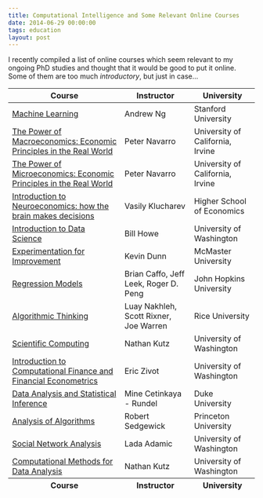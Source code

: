 ```yaml
---
title: Computational Intelligence and Some Relevant Online Courses
date: 2014-06-29 00:00:00
tags: education
layout: post
---
```


I recently compiled a list of online courses which seem relevant to my ongoing PhD studies and thought that it would be good to put it online. Some of them are too much *introductory*, but just in case...

<!-- more -->

<table class="table table-striped">
  <thead>
    <tr>
      <th>Course</th>
      <th>Instructor</th>
      <th>University</th>
    </tr>
  </thead>
  <tbody>
    <tr>
      <td><a href="https://www.coursera.org/course/ml" target="_blank">Machine Learning</a></td>
      <td>Andrew Ng</td>
      <td>Stanford University</td>
    </tr>
    <tr>
      <td><a href="https://www.coursera.org/course/ucimacroeconomics" target="_blank">The Power of Macroeconomics: Economic Principles in the Real World</a></td>
      <td>Peter Navarro</td>
      <td>University of California, Irvine</td>
    </tr>
    <tr>
      <td><a href="https://www.coursera.org/course/ucimicroeconomics" target="_blank">The Power of Microeconomics: Economic Principles in the Real World</a></td>
      <td>Peter Navarro</td>
      <td>University of California, Irvine</td>
    </tr>
    <tr>
      <td><a href="https://www.coursera.org/course/neuroec" target="_blank">Introduction to Neuroeconomics: how the brain makes decisions</a></td>
      <td>Vasily Klucharev</td>
      <td>Higher School of Economics</td>
    </tr>
    <tr>
      <td><a href="https://www.coursera.org/course/datasci" target="_blank">Introduction to Data Science</a></td>
      <td>Bill Howe</td>
      <td>University of Washington</td>
    </tr>
    <tr>
      <td><a href="https://www.coursera.org/course/experiments" target="_blank">Experimentation for Improvement</a></td>
      <td>Kevin Dunn</td>
      <td>McMaster University</td>
    </tr>
    <tr>
      <td><a href="https://www.coursera.org/course/regmods" target="_blank">Regression Models</a></td>
      <td>Brian Caffo, Jeff Leek, Roger D. Peng</td>
      <td>John Hopkins University</td>
    </tr>
    <tr>
      <td><a href="https://www.coursera.org/course/algorithmicthink" target="_blank">Algorithmic Thinking</a></td>
      <td>Luay Nakhleh, Scott Rixner, Joe Warren</td>
      <td>Rice University</td>
    </tr>
    <tr>
      <td><a href="https://www.coursera.org/course/scientificcomp" target="_blank">Scientific Computing</a></td>
      <td>Nathan Kutz</td>
      <td>University of Washington</td>
    </tr>
    <tr>
      <td><a href="https://www.coursera.org/course/compfinance" target="_blank">Introduction to Computational Finance and Financial Econometrics</a></td>
      <td>Eric Zivot</td>
      <td>University of Washington</td>
    </tr>
    <tr>
      <td><a href="https://www.coursera.org/course/statistics" target="_blank">Data Analysis and Statistical Inference</a></td>
      <td>Mine Cetinkaya - Rundel</td>
      <td>Duke University</td>
    </tr>
    <tr>
      <td><a href="https://www.coursera.org/course/aofa" target="_blank">Analysis of Algorithms</a></td>
      <td>Robert Sedgewick</td>
      <td>Princeton University</td>
    </tr>
    <tr>
      <td><a href="https://www.coursera.org/course/sna" target="_blank">Social Network Analysis</a></td>
      <td>Lada Adamic</td>
      <td>University of Washington</td>
    </tr>
    <tr>
      <td><a href="https://www.coursera.org/course/compmethods" target="_blank">Computational Methods for Data Analysis</a></td>
      <td>Nathan Kutz</td>
      <td>University of Washington</td>
    </tr>
  </tbody>
  <tfoot>
    <tr>
      <th>Course</th>
      <th>Instructor</th>
      <th>University</th>
    </tr>
  </tfoot>
</table>
